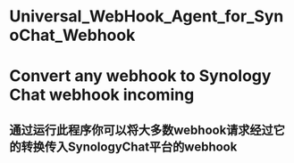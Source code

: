 # Universal_WebHook_Agent_for_SynoChat_Webhook
# Convert any webhook to Synology Chat webhook incoming
## 通过运行此程序你可以将大多数webhook请求经过它的转换传入SynologyChat平台的webhook
